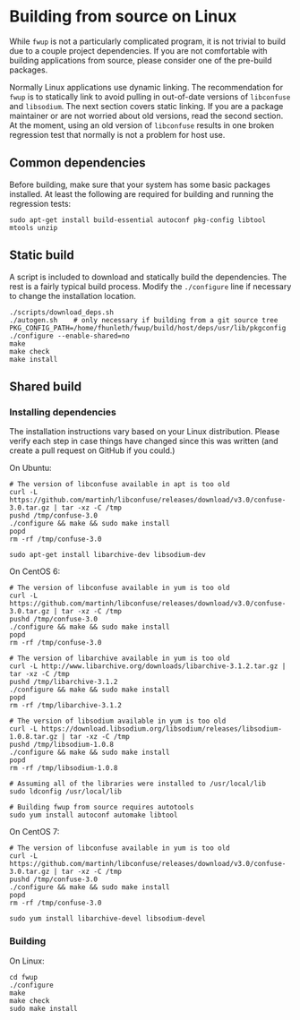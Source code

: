 # Building from source on Linux

While `fwup` is not a particularly complicated program, it is not trivial to
build due to a couple project dependencies. If you are not comfortable with
building applications from source, please consider one of the pre-build packages.

Normally Linux applications use dynamic linking. The recommendation for `fwup` is
to statically link to avoid pulling in out-of-date versions of `libconfuse` and
`libsodium`. The next section covers static linking. If you are a package
maintainer or are not worried about old versions, read the second section. At the
moment, using an old version of `libconfuse` results in one broken regression test
that normally is not a problem for host use.

## Common dependencies

Before building, make sure that your system has some basic packages installed.
At least the following are required for building and running the regression
tests:

    sudo apt-get install build-essential autoconf pkg-config libtool mtools unzip

## Static build

A script is included to download and statically build the dependencies. The rest
is a fairly typical build process. Modify the `./configure` line if necessary to
change the installation location.

    ./scripts/download_deps.sh
    ./autogen.sh    # only necessary if building from a git source tree
    PKG_CONFIG_PATH=/home/fhunleth/fwup/build/host/deps/usr/lib/pkgconfig ./configure --enable-shared=no
    make
    make check
    make install

## Shared build

### Installing dependencies

The installation instructions vary based on your Linux distribution. Please verify
each step in case things have changed since this was written (and create a pull
request on GitHub if you could.)

On Ubuntu:

    # The version of libconfuse available in apt is too old
    curl -L https://github.com/martinh/libconfuse/releases/download/v3.0/confuse-3.0.tar.gz | tar -xz -C /tmp
    pushd /tmp/confuse-3.0
    ./configure && make && sudo make install
    popd
    rm -rf /tmp/confuse-3.0

    sudo apt-get install libarchive-dev libsodium-dev

On CentOS 6:

    # The version of libconfuse available in yum is too old
    curl -L https://github.com/martinh/libconfuse/releases/download/v3.0/confuse-3.0.tar.gz | tar -xz -C /tmp
    pushd /tmp/confuse-3.0
    ./configure && make && sudo make install
    popd
    rm -rf /tmp/confuse-3.0

    # The version of libarchive available in yum is too old
    curl -L http://www.libarchive.org/downloads/libarchive-3.1.2.tar.gz | tar -xz -C /tmp
    pushd /tmp/libarchive-3.1.2
    ./configure && make && sudo make install
    popd
    rm -rf /tmp/libarchive-3.1.2

    # The version of libsodium available in yum is too old
    curl -L https://download.libsodium.org/libsodium/releases/libsodium-1.0.8.tar.gz | tar -xz -C /tmp
    pushd /tmp/libsodium-1.0.8
    ./configure && make && sudo make install
    popd
    rm -rf /tmp/libsodium-1.0.8

    # Assuming all of the libraries were installed to /usr/local/lib
    sudo ldconfig /usr/local/lib

    # Building fwup from source requires autotools
    sudo yum install autoconf automake libtool

On CentOS 7:

    # The version of libconfuse available in yum is too old
    curl -L https://github.com/martinh/libconfuse/releases/download/v3.0/confuse-3.0.tar.gz | tar -xz -C /tmp
    pushd /tmp/confuse-3.0
    ./configure && make && sudo make install
    popd
    rm -rf /tmp/confuse-3.0

    sudo yum install libarchive-devel libsodium-devel

### Building

On Linux:

    cd fwup
    ./configure
    make
    make check
    sudo make install
